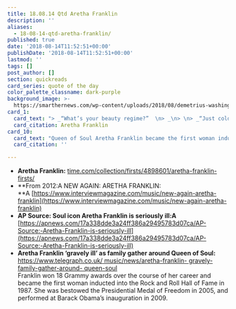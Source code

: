 ```yaml
---
title: 18.08.14 Qtd Aretha Franklin
description: ''
aliases:
  - 18-08-14-qtd-aretha-franklin/
published: true
date: '2018-08-14T11:52:51+00:00'
publishDate: '2018-08-14T11:52:51+00:00'
lastmod: ''
tags: []
post_author: []
section: quickreads
card_series: quote of the day
color_palette_classname: dark-purple
background_image: >-
  https://smarthernews.com/wp-content/uploads/2018/08/demetrius-washington-651672-unsplash-scaled.jpg
card_1:
  card_text: "> _“What’s your beauty regime?”  \n> _\n> \n> _“Just cold cream  \n> and a good attitude.”_\n\nAretha Franklin"
  card_citation: Aretha Franklin
card_10:
  card_text: "Queen of Soul Aretha Franklin became the first woman inducted into the Rock & Roll Hall of Fame. Famous for songs like Respect, Franklin said she didn’t think her songs would become anthems for women. According to reports, Franklin is seriously ill.\n\n[view sources](https://smarthernews.com/18-08-14-qtd-aretha-franklin/)"
  card_citation: ''

---
```

*   **Aretha Franklin:** [time.com/collection/firsts/4898601/aretha-franklin-firsts/](http://time.com/collection/firsts/4898601/aretha-franklin-firsts/)
*   **From 2012:A NEW AGAIN: ARETHA FRANKLIN:  
    **A [https://www.interviewmagazine.com/music/new-again-aretha-franklin](https://www.interviewmagazine.com/music/new-again-aretha-franklin)
*   **AP Source: Soul icon Aretha Franklin is seriously ill:A**  
    [https://apnews.com/17a338dde3a24ff386a29495783d07ca/AP-Source:-Aretha-Franklin-is-seriously-ill](https://apnews.com/17a338dde3a24ff386a29495783d07ca/AP-Source:-Aretha-Franklin-is-seriously-ill)
*   **Aretha Franklin ‘gravely ill’ as family gather around Queen of Soul:**  
    [https://www.telegraph.co.uk/ music/news/aretha-franklin- gravely-family-gather-around- queen-soul](https://www.telegraph.co.uk/)  
    Franklin won 18 Grammy awards over the course of her career and became the first woman inducted into the Rock and Roll Hall of Fame in 1987. She was bestowed the Presidential Medal of Freedom in 2005, and performed at Barack Obama’s inauguration in 2009.